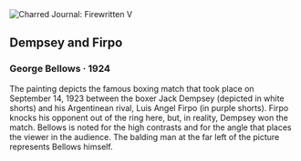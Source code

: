 <div class="artwork-of-the-day">
  <div class="container">
    <div class="img-wrapper">
      <img
        src="https://uploads7.wikiart.org/images/george-bellows/dempsey-and-firpo-1924.jpg"
        alt="Charred Journal: Firewritten V" />
    </div>
    <div class="artwork-detail">
      <div class="artwork-origin"> 
        <h2 class="artwork-name">Dempsey and Firpo</h2>
        <h3 class="artist">
          George Bellows
                    ·  1924
        </h3>
      </div>
      <p class="description">
        <span class="artwork-description-text ng-binding" ng-bind-html="viewModel.ArtworkOfTheDay.Description | unsafe">The painting depicts the famous boxing match that took place on September 14, 1923 between the boxer Jack Dempsey (depicted in white shorts) and his Argentinean rival, Luis Angel Firpo (in purple shorts). Firpo knocks his opponent out of the ring here, but, in reality, Dempsey won the match. Bellows is noted for the high contrasts and for the angle that places the viewer in the audience. The balding man at the far left of the picture represents Bellows himself.</span>
                        <div class="text-shadow-container" ng-show="showShadow" style=""></div>
      </p>
    </div>
  </div>

</div>
